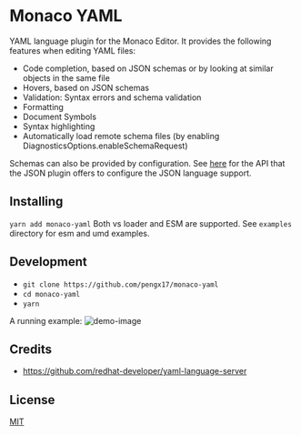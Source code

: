 # Monaco YAML

YAML language plugin for the Monaco Editor. It provides the following features when editing YAML files:
* Code completion, based on JSON schemas or by looking at similar objects in the same file
* Hovers, based on JSON schemas
* Validation: Syntax errors and schema validation
* Formatting
* Document Symbols
* Syntax highlighting
* Automatically load remote schema files (by enabling DiagnosticsOptions.enableSchemaRequest)

Schemas can also be provided by configuration. See [here](https://github.com/Microsoft/monaco-json/blob/master/src/monaco.d.ts)
for the API that the JSON plugin offers to configure the JSON language support.

## Installing

`yarn add monaco-yaml`
Both vs loader and ESM are supported.
See `examples` directory for esm and umd examples.

## Development

* `git clone https://github.com/pengx17/monaco-yaml`
* `cd monaco-yaml`
* `yarn`

A running example:
![demo-image](test-demo.png)

## Credits
- https://github.com/redhat-developer/yaml-language-server

## License
[MIT](https://github.com/pengx17/monaco-yaml/blob/master/LICENSE.md)
